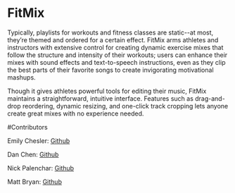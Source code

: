 # FitMix
Typically, playlists for workouts and fitness classes are static--at most, they’re themed and ordered for a certain effect. FitMix arms athletes and instructors with extensive control for creating dynamic exercise mixes that follow the structure and intensity of their workouts; users can enhance their mixes with sound effects and text-to-speech instructions, even as they clip the best parts of their favorite songs to create invigorating motivational mashups.

Though it gives athletes powerful tools for editing their music, FitMix maintains a straightforward, intuitive interface. Features such as drag-and-drop reordering, dynamic resizing, and one-click track cropping lets anyone create great mixes with no experience needed.

#Contributors

Emily Chesler: [Github](https://github.com/emches)

Dan Chen: [Github](https://github.com/DanielChen1013)

Nick Palenchar: [Github](https://github.com/nickpalenchar)

Matt Bryan: [Github](https://github.com/aMattBryan)
